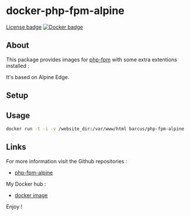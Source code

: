 docker-php-fpm-alpine
=======
[License badge][license-img] [![Docker badge][docker-img]][docker-url]

## About
This package provides images for [php-fpm](http://php.net/manual/en/install.fpm.php) with some extra extentions installed :

It's based on Alpine Edge.

## Setup

## Usage
```bash
docker run -t -i -v /website_dir:/var/www/html barcus/php-fpm-alpine
```

## Links
For more information visit the Github repositories :
* [php-fpm-alpine](https://github.com/barcus/php-fpm-alpine)

My Docker hub :
* [docker image](https://hub.docker.com/r/barcus/php-fpm-alpine)

Enjoy !

[license-img]: https://img.shields.io/badge/license-ISC-blue.svg
[docker-img]: https://img.shields.io/docker/pulls/barcus/php-fpm-alpine.svg
[docker-url]: https://registry.hub.docker.com/u/barcus/php-fpm-alpine
